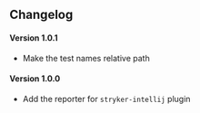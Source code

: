 ## Changelog

#### Version 1.0.1
 * Make the test names relative path
 
#### Version 1.0.0
 * Add the reporter for `stryker-intellij` plugin

